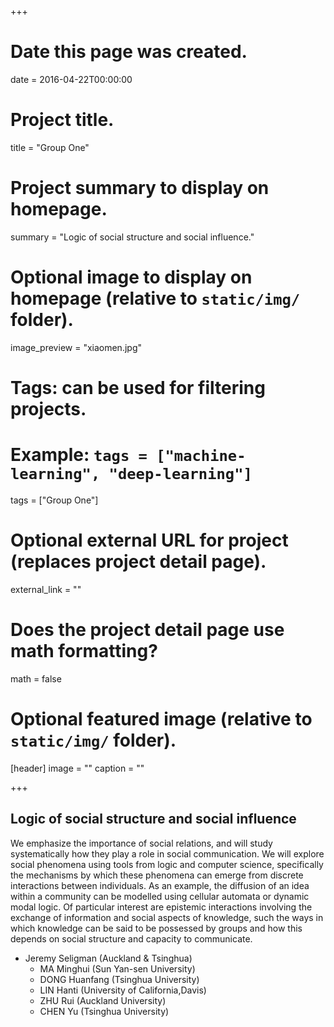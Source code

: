 +++
# Date this page was created.
date = 2016-04-22T00:00:00

# Project title.
title = "Group One"

# Project summary to display on homepage.
summary = "Logic of social structure and social influence."

# Optional image to display on homepage (relative to `static/img/` folder).
image_preview = "xiaomen.jpg"

# Tags: can be used for filtering projects.
# Example: `tags = ["machine-learning", "deep-learning"]`
tags = ["Group One"]

# Optional external URL for project (replaces project detail page).
external_link = ""

# Does the project detail page use math formatting?
math = false

# Optional featured image (relative to `static/img/` folder).
[header]
image = ""
caption = ""

+++

## Logic of social structure and social influence





We emphasize the importance of social relations, and will study
    systematically how they play a role in social communication. We
   will explore social phenomena using tools from logic and computer
  science, specifically the mechanisms by which these phenomena can
   emerge from discrete interactions between individuals. As an
  example, the diffusion of an idea within a community can be
 modelled using cellular automata or dynamic modal logic. Of
  particular interest are epistemic interactions involving the
  exchange of information and social aspects of knowledge, such the
  ways in which knowledge can be said to be possessed by groups and
how this depends on social structure and capacity to communicate.









* Jeremy Seligman (Auckland & Tsinghua)
    + MA Minghui (Sun Yan-sen University)
    + DONG Huanfang  (Tsinghua University) 
    + LIN Hanti (University of California,Davis)
    + ZHU Rui (Auckland University) 
    + CHEN Yu (Tsinghua University) 


